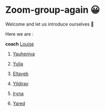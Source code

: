 # Zoom-group-again 😀

Welcome and let us introduce ourselves 👋

Here we are :

**coach** [Louise]()

1. [Yauheniya]()

1. [Yulia]()

1. [Eltayeb]()

1. [Yildiray]()

1. [Iryna]()

1. [Yared]()